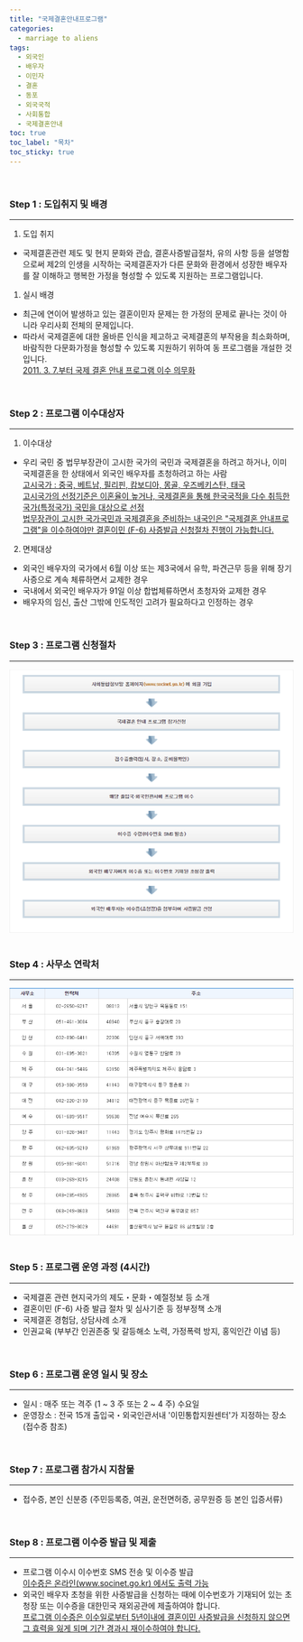 ```yaml
---
title: "국제결혼안내프로그램"
categories:
  - marriage to aliens
tags:
  - 외국인
  - 배우자
  - 이민자
  - 결혼
  - 동포
  - 외국국적
  - 사회통합
  - 국제결혼안내
toc: true
toc_label: "목차"
toc_sticky: true
---
```


<br>

### Step 1 : 도입취지 및 배경
---
1. 도입 취지
- 국제결혼관련 제도 및 현지 문화와 관습, 결혼사증발급절차, 유의 사항 등을 설명함으로써 제2의 인생을 시작하는 국제결혼자가 다른 문화와 환경에서 성장한 배우자를 잘 이해하고 행복한 가정을 형성할 수 있도록 지원하는 프로그램입니다.
1. 실시 배경
- 최근에 연이어 발생하고 있는 결혼이민자 문제는 한 가정의 문제로 끝나는 것이 아니라 우리사회 전체의 문제입니다.
- 따라서 국제결혼에 대한 올바른 인식을 제고하고 국제결혼의 부작용을 최소화하며, 바람직한 다문화가정을 형성할 수 있도록 지원하기 위하여 동 프로그램을 개설한 것입니다.<br><u>2011. 3. 7.부터 국제 결혼 안내 프로그램 이수 의무화</u>  
<br>

### Step 2 : 프로그램 이수대상자
---
1. 이수대상
- 우리 국민 중 법무부장관이 고시한 국가의 국민과 국제결혼을 하려고 하거나, 이미 국제결혼을 한 상태에서 외국인 배우자를 초청하려고 하는 사람<br><u>고시국가 : 중국, 베트남, 필리핀, 캄보디아, 몽골, 우즈베키스탄, 태국</u><br><u>고시국가의 선정기준은 이혼율이 높거나, 국제결혼을 통해 한국국적을 다수 취득한 국가(특정국가) 국민을 대상으로 선정</u><br><u>법무장관이 고시한 국가국민과 국제결혼을 준비하는 내국인은 "국제결혼 안내프로그램"을 이수하여야만 결혼이민 (F-6) 사증발급 신청절차 진행이 가능합니다.</u>
2. 면제대상
- 외국인 배우자의 국가에서 6월 이상 또는 제3국에서 유학, 파견근무 등을 위해 장기 사증으로 계속 체류하면서 교제한 경우
- 국내에서 외국인 배우자가 91일 이상 합법체류하면서 초청자와 교제한 경우
- 배우자의 임신, 출산 그밖에 인도적인 고려가 필요하다고 인정하는 경우  
<br>

### Step 3 : 프로그램 신청절차
---
![신청절차](/assets/images/marriage_to_aliens/2020-08-14-international-marriage-guide_2.png)<br>
<br>

### Step 4 : 사무소 연락처
---
![사무소연락처](/assets/images/marriage_to_aliens/2020-08-14-international-marriage-guide_1.png)<br>
<br>

### Step 5 : 프로그램 운영 과정 (4시간)
---
- 국제결혼 관련 현지국가의 제도・문화・예절정보 등 소개
- 결혼이민 (F-6) 사증 발급 절차 및 심사기준 등 정부정책 소개
- 국제결혼 경험담, 상담사례 소개
- 인권교육 (부부간 인권존중 및 갈등해소 노력, 가정폭력 방지, 홍익인간 이념 등)  
<br>

### Step 6 : 프로그램 운영 일시 및 장소
---
- 일시 : 매주 또는 격주 (1 ~ 3 주 또는 2 ~ 4 주) 수요일
- 운영장소 : 전국 15개 출입국・외국인관서내 '이민통합지원센터'가 지정하는 장소 (접수증 참조)  
<br>

### Step 7 : 프로그램 참가시 지참물
---
- 접수증, 본인 신분증 (주민등록증, 여권, 운전면허증, 공무원증 등 본인 입증서류)  
<br>

### Step 8 : 프로그램 이수증 발급 및 제출
---
- 프로그램 이수시 이수번호 SMS 전송 및 이수증 발급<br><u>이수증은 온라인(www.socinet.go.kr) 에서도 출력 가능</u>
- 외국인 배우자 초청을 위한 사증발급을 신청하는 때에 이수번호가 기재되어 있는 초청장 또는 이수증을 대한민국 재외공관에 제출하여야 합니다.<br><u>프로그램 이수증은 이수일로부터 5년이내에 결혼이민 사증발급을 신청하지 않으면 그 효력을 잃게 되며 기간 경과시 재이수하여야 합니다.</u>